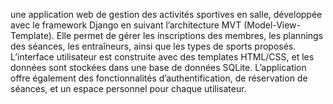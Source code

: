 une application web de gestion des activités sportives en salle, développée avec le framework Django en suivant l’architecture MVT (Model-View-Template). Elle permet de gérer les inscriptions des membres, les plannings des séances, les entraîneurs, ainsi que les types de sports proposés. L’interface utilisateur est construite avec des templates HTML/CSS, et les données sont stockées dans une base de données SQLite. L’application offre également des fonctionnalités d’authentification, de réservation de séances, et un espace personnel pour chaque utilisateur.
